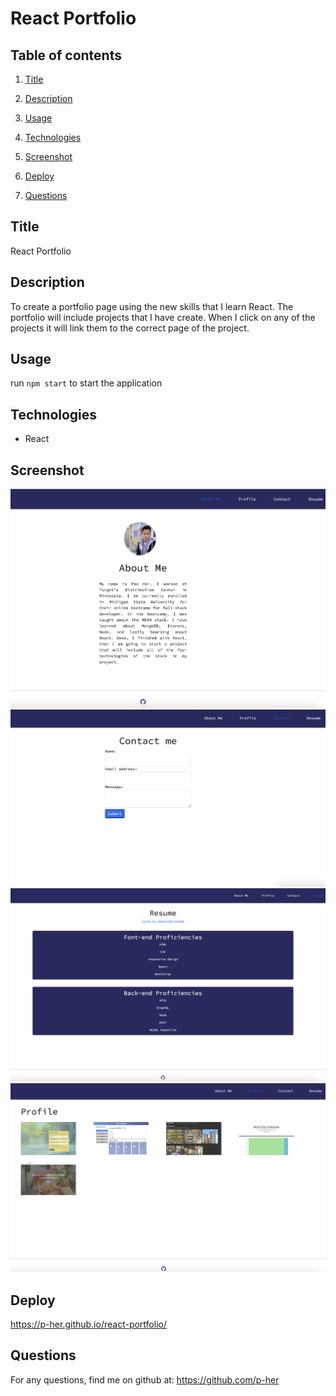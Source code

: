 # React Portfolio

## Table of contents

1. [Title](#title)

2. [Description](#description)

3. [Usage](#usage)

4. [Technologies](#technologies)
5. [Screenshot](#screenshot)
6. [Deploy](#deploy)
7. [Questions](#questions)
## Title
React Portfolio

## Description
To create a portfolio page using the new skills that I learn React. The portfolio will include projects that I have create. When I click on any of the projects it will link them to the correct page of the project.

## Usage
run `npm start` to start the application

## Technologies
- React

## Screenshot
![screenshot](./src/assets/screenshot/about.png)
![screenshot](./src/assets/screenshot/contact.png)
![screenshot](./src/assets/screenshot/portfolio.png)
![screenshot](./src/assets/screenshot/profile.png)

## Deploy
https://p-her.github.io/react-portfolio/

## Questions
For any questions, find me on github at: https://github.com/p-her